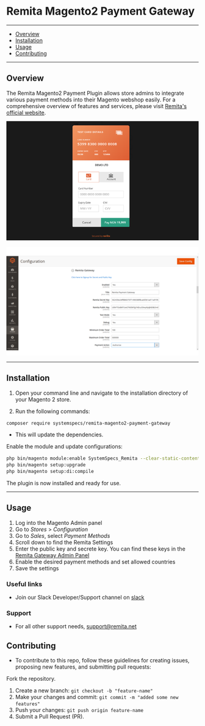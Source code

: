 # Remita Magento2 Payment Gateway

---
- [Overview](#Overview)
- [Installation](#Installation)
- [Usage](#Usage)
- [Contributing](#Contributing)

---
## Overview

The Remita Magento2 Payment Plugin allows store admins to integrate various payment methods into their Magento webshop easily. For a comprehensive overview of features and services, please visit [Remita's official website](https://www.remita.net).

![](payment-image.png) 

![](remita-admin-panel.png)

---

## Installation

1. Open your command line and navigate to the installation directory of your Magento 2 store.

2. Run the following commands:

```bash
composer require systemspecs/remita-magento2-payment-gateway
```
* This will update the dependencies.

Enable the module and update configurations:

```bash
php bin/magento module:enable SystemSpecs_Remita --clear-static-content
php bin/magento setup:upgrade
php bin/magento setup:di:compile
```

The plugin is now installed and ready for use.

---
## Usage

1. Log into the Magento Admin panel
2. Go to *Stores* > *Configuration*
3. Go to *Sales*, select *Payment Methods*
4. Scroll down to find the Remita Settings
5. Enter the public key and secrete key. You can find these keys in the [Remita Gateway Admin Panel](https://login.remita.net/remita/registration/signup.spa)
6. Enable the desired payment methods and set allowed countries
7. Save the settings


### Useful links
* Join our Slack Developer/Support channel on [slack](http://bit.ly/RemitaDevSlack)
    
### Support
- For all other support needs, support@remita.net

## Contributing
- To contribute to this repo, follow these guidelines for creating issues, proposing new features, and submitting pull requests:

Fork the repository.
1. Create a new branch: `git checkout -b "feature-name"`
2. Make your changes and commit: `git commit -m "added some new features"`
3. Push your changes: `git push origin feature-name`
4. Submit a Pull Request (PR).
